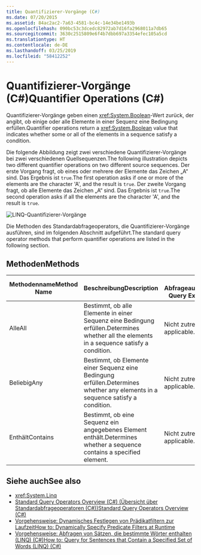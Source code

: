 ```yaml
---
title: Quantifizierer-Vorgänge (C#)
ms.date: 07/20/2015
ms.assetid: 84ac2ac2-7a63-4581-bc4c-14e34be1493b
ms.openlocfilehash: 090bc53c3dcedc82972ab7d16fa2968011a7db65
ms.sourcegitcommit: 3630c2515809e6f4b7dbb697a3354efec105a5cd
ms.translationtype: HT
ms.contentlocale: de-DE
ms.lasthandoff: 03/25/2019
ms.locfileid: "58412252"
---
```

# <a name="quantifier-operations-c"></a><span data-ttu-id="0e84a-102">Quantifizierer-Vorgänge (C#)</span><span class="sxs-lookup"><span data-stu-id="0e84a-102">Quantifier Operations (C#)</span></span>
<span data-ttu-id="0e84a-103">Quantifizierer-Vorgänge geben einen <xref:System.Boolean>-Wert zurück, der angibt, ob einige oder alle Elemente in einer Sequenz eine Bedingung erfüllen.</span><span class="sxs-lookup"><span data-stu-id="0e84a-103">Quantifier operations return a <xref:System.Boolean> value that indicates whether some or all of the elements in a sequence satisfy a condition.</span></span>  
  
 <span data-ttu-id="0e84a-104">Die folgende Abbildung zeigt zwei verschiedene Quantifizierer-Vorgänge bei zwei verschiedenen Quellsequenzen.</span><span class="sxs-lookup"><span data-stu-id="0e84a-104">The following illustration depicts two different quantifier operations on two different source sequences.</span></span> <span data-ttu-id="0e84a-105">Der erste Vorgang fragt, ob eines oder mehrere der Elemente das Zeichen „A“ sind. Das Ergebnis ist `true`.</span><span class="sxs-lookup"><span data-stu-id="0e84a-105">The first operation asks if one or more of the elements are the character 'A', and the result is `true`.</span></span> <span data-ttu-id="0e84a-106">Der zweite Vorgang fragt, ob alle Elemente das Zeichen „A“ sind. Das Ergebnis ist `true`.</span><span class="sxs-lookup"><span data-stu-id="0e84a-106">The second operation asks if all the elements are the character 'A', and the result is `true`.</span></span>  
  
 ![LINQ-Quantifizierer-Vorgänge](./media/quantifier-operations/linq-quantifier-operations.png)  
  
 <span data-ttu-id="0e84a-108">Die Methoden des Standardabfrageoperators, die Quantifizierer-Vorgänge ausführen, sind im folgenden Abschnitt aufgeführt.</span><span class="sxs-lookup"><span data-stu-id="0e84a-108">The standard query operator methods that perform quantifier operations are listed in the following section.</span></span>  
  
## <a name="methods"></a><span data-ttu-id="0e84a-109">Methoden</span><span class="sxs-lookup"><span data-stu-id="0e84a-109">Methods</span></span>  
  
|<span data-ttu-id="0e84a-110">Methodenname</span><span class="sxs-lookup"><span data-stu-id="0e84a-110">Method Name</span></span>|<span data-ttu-id="0e84a-111">Beschreibung</span><span class="sxs-lookup"><span data-stu-id="0e84a-111">Description</span></span>|<span data-ttu-id="0e84a-112">C#-Abfrageausdruckssyntax</span><span class="sxs-lookup"><span data-stu-id="0e84a-112">C# Query Expression Syntax</span></span>|<span data-ttu-id="0e84a-113">Weitere Informationen</span><span class="sxs-lookup"><span data-stu-id="0e84a-113">More Information</span></span>|  
|-----------------|-----------------|---------------------------------|----------------------|  
|<span data-ttu-id="0e84a-114">Alle</span><span class="sxs-lookup"><span data-stu-id="0e84a-114">All</span></span>|<span data-ttu-id="0e84a-115">Bestimmt, ob alle Elemente in einer Sequenz eine Bedingung erfüllen.</span><span class="sxs-lookup"><span data-stu-id="0e84a-115">Determines whether all the elements in a sequence satisfy a condition.</span></span>|<span data-ttu-id="0e84a-116">Nicht zutreffend.</span><span class="sxs-lookup"><span data-stu-id="0e84a-116">Not applicable.</span></span>|<xref:System.Linq.Enumerable.All%2A?displayProperty=nameWithType><br /><br /> <xref:System.Linq.Queryable.All%2A?displayProperty=nameWithType>|  
|<span data-ttu-id="0e84a-117">Beliebig</span><span class="sxs-lookup"><span data-stu-id="0e84a-117">Any</span></span>|<span data-ttu-id="0e84a-118">Bestimmt, ob Elemente einer Sequenz eine Bedingung erfüllen.</span><span class="sxs-lookup"><span data-stu-id="0e84a-118">Determines whether any elements in a sequence satisfy a condition.</span></span>|<span data-ttu-id="0e84a-119">Nicht zutreffend.</span><span class="sxs-lookup"><span data-stu-id="0e84a-119">Not applicable.</span></span>|<xref:System.Linq.Enumerable.Any%2A?displayProperty=nameWithType><br /><br /> <xref:System.Linq.Queryable.Any%2A?displayProperty=nameWithType>|  
|<span data-ttu-id="0e84a-120">Enthält</span><span class="sxs-lookup"><span data-stu-id="0e84a-120">Contains</span></span>|<span data-ttu-id="0e84a-121">Bestimmt, ob eine Sequenz ein angegebenes Element enthält.</span><span class="sxs-lookup"><span data-stu-id="0e84a-121">Determines whether a sequence contains a specified element.</span></span>|<span data-ttu-id="0e84a-122">Nicht zutreffend.</span><span class="sxs-lookup"><span data-stu-id="0e84a-122">Not applicable.</span></span>|<xref:System.Linq.Enumerable.Contains%2A?displayProperty=nameWithType><br /><br /> <xref:System.Linq.Queryable.Contains%2A?displayProperty=nameWithType>|  
  
## <a name="see-also"></a><span data-ttu-id="0e84a-123">Siehe auch</span><span class="sxs-lookup"><span data-stu-id="0e84a-123">See also</span></span>

- <xref:System.Linq>
- [<span data-ttu-id="0e84a-124">Standard Query Operators Overview (C#) (Übersicht über Standardabfrageoperatoren (C#))</span><span class="sxs-lookup"><span data-stu-id="0e84a-124">Standard Query Operators Overview (C#)</span></span>](../../../../csharp/programming-guide/concepts/linq/standard-query-operators-overview.md)
- [<span data-ttu-id="0e84a-125">Vorgehensweise: Dynamisches Festlegen von Prädikatfiltern zur Laufzeit</span><span class="sxs-lookup"><span data-stu-id="0e84a-125">How to: Dynamically Specify Predicate Filters at Runtime</span></span>](../../../../csharp/programming-guide/linq-query-expressions/how-to-dynamically-specify-predicate-filters-at-runtime.md)
- [<span data-ttu-id="0e84a-126">Vorgehensweise: Abfragen von Sätzen, die bestimmte Wörter enthalten (LINQ) (C#)</span><span class="sxs-lookup"><span data-stu-id="0e84a-126">How to: Query for Sentences that Contain a Specified Set of Words (LINQ) (C#)</span></span>](../../../../csharp/programming-guide/concepts/linq/how-to-query-for-sentences-that-contain-a-specified-set-of-words-linq.md)
